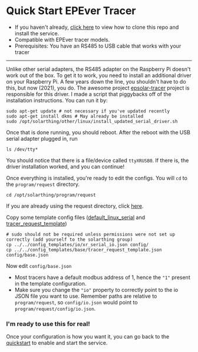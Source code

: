 # Quick Start EPEver Tracer
* If you haven't already, [click here](quickstart.md) to view how to clone this repo and install the service.
* Compatible with EPEver tracer models.
* Prerequisites: You have an RS485 to USB cable that works with your tracer

---

Unlike other serial adapters, the RS485 adapter on the Raspberry Pi doesn't work out of the box. To get it to work,
you need to install an additional driver on your Raspberry Pi. A few years down the line, you shouldn't have to do this,
but now (2021), you do. The awesome project [epsolar-tracer](https://github.com/kasbert/epsolar-tracer) project is
responsible for this driver. I made a script that piggybacks off of the installation instructions. You can run it by:
```shell
sudo apt-get update # not necessary if you've updated recently
sudo apt-get install dkms # May already be installed
sudo /opt/solarthing/other/linux/install_updated_serial_driver.sh
```

Once that is done running, you should reboot. After the reboot with the USB serial adapter plugged in, run
```shell
ls /dev/tty*
```
You should notice that there is a file/device called `ttyXRUSB0`. If there is, the driver installation worked, and you can continue!

Once everything is installed, you're ready to edit the configs. You will `cd` to the `program/request` directory.
```
cd /opt/solarthing/program/request
```
If you are already using the request directory, click [here](./custom_directories.md).

Copy some template config files ([default_linux_serial](../../config_templates/io/default_linux_serial.json) and [tracer_request_template](../../config_templates/base/tracer_request_template.json))
```
# sudo should not be required unless permissions were not set up correctly (add yourself to the solarthing group)
cp ../../config_templates/io/xr_serial_io.json config/
cp ../../config_templates/base/tracer_request_template.json config/base.json
```

Now edit `config/base.json`
* Most tracers have a default modbus address of 1, hence the `"1"` present in the template configuration.
* Make sure you change the `"io"` property to correctly point to the io JSON file you want to use. Remember paths
  are relative to `program/request`, so `config/io.json` would point to `program/request/config/io.json`.
  
### I'm ready to use this for real!
Once your configuration is how you want it, you can go back to the [quickstart](quickstart.md#configuration-continued) to enable and start the service.
